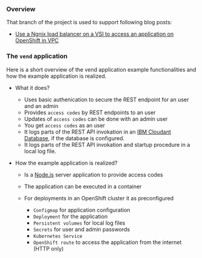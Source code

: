 ### Overview

That branch of the project is used to support following blog posts:

- [Use a Ngnix load balancer on a VSI to access an application on OpenShift in VPC](https://suedbroecker.net/2021/12/19/use-a-ngnix-load-balancer-on-a-vsi-to-access-an-application-on-openshift-in-vpc/)

### The `vend` application

Here is a short overview of the vend application example functionalities and how the example application is realized.

* What it does?


    * Uses basic authenication to secure the REST endpoint for an user and an admin
    * Provides `access codes` by REST endpoints to an user
    * Updates of `access codes` can be done with an admin user
    * You get `access codes` as an user
    * It logs parts of the REST API invokation in an [IBM Cloudant Database](https://www.ibm.com/cloud/cloudant?utm_content=SRCWW&p1=Search&p4=43700067990190230&p5=e&gclid=Cj0KCQjw9ZGYBhCEARIsAEUXITWyOiH3lCDB0wO9z2GlWWzB5tIC0mr4i9tpNFqadYBxLj8bNrHValsaAnL-EALw_wcB&gclsrc=aw.ds), if the database is configured.
    * It logs parts of the REST API invokation and startup procedure in a local log file.

* How the example application is realized?

    * Is a [Node.js](https://nodejs.org/en/) server application to provide access codes 
    * The application can be executed in a container
    * For deployments in an OpenShift cluster it as preconfigured
        
        * `Configmap` for application configuration
        * `Deployment` for the application
        * `Persistent volumes` for local log files
        * `Secrets` for user and admin passwords
        * `Kubernetes Service`
        * `OpenShift route` to access the application from the internet (HTTP only)

